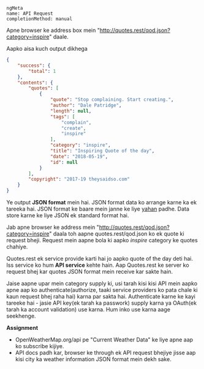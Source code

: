 ```
ngMeta
name: API Request
completionMethod: manual
```

Apne browser ke address box mein "http://quotes.rest/qod.json?category=inspire" daale.

Aapko aisa kuch output dikhega

```json
{
    "success": {
        "total": 1
    },
    "contents": {
        "quotes": [
            {
                "quote": "Stop complaining. Start creating.",
                "author": "Dale Patridge",
                "length": null,
                "tags": [
                    "complain",
                    "create",
                    "inspire"
                ],
                "category": "inspire",
                "title": "Inspiring Quote of the day",
                "date": "2018-05-19",
                "id": null
            }
        ],
        "copyright": "2017-19 theysaidso.com"
    }
}
```

Ye output **JSON format** mein hai. JSON format data ko arrange karne ka ek tareeka hai. JSON format ke baare mein janne ke liye [yahan](https://www.w3schools.com/js/js_json.asp) padhe.
Data store karne ke liye JSON ek standard format hai.


Jab apne browser ke address mein "http://quotes.rest/qod.json?category=inspire" daala toh aapne quotes.rest/qod.json ko ek quote ki request bheji. Request mein aapne bola ki aapko *inspire* category ke quotes chahiye.

Quotes.rest ek service provide karti hai jo aapko quote of the day deti hai. Iss service ko hum **API service** kehte hain.
Aap Quotes.rest ke server ko request bhej kar quotes JSON format mein receive kar sakte hain.


Jaise aapne upar mein category supply ki, usi tarah kisi kisi API mein aapko apne aap ko authenticate(authorize, taaki service providers ko pata chale ki kaun request bhej raha hai) karna par sakta hai. Authenticate karne ke kayi tareeke hai - jasie API key(ek tarah ka passwork) supply karna ya OAuth(ek tarah ka account validation) use karna. Hum inko use karna aage seekhenge.

**Assignment**
- OpenWeatherMap.org/api pe "Current Weather Data" ke liye apne aap ko subscribe kijiye.
- API docs padh kar, browser ke through ek API request bhejiye jisse aap kisi city ka weather information JSON format mein dekh sake.
